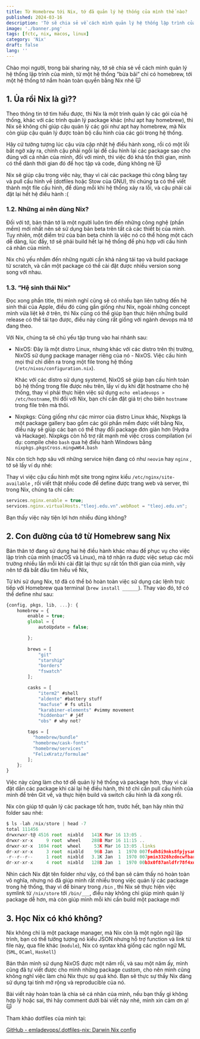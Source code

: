```yaml
---
title: Từ Homebrew tới Nix, tớ đã quản lý hệ thống của mình thế nào?
published: 2024-03-16
description: 'Tớ sẽ chia sẻ về cách mình quản lý hệ thống lập trình của mình, từ một hệ thống “bừa bãi” chỉ có homebrew, tới một hệ thống tớ nắm hoàn toàn quyền bằng Nix nhé 😽'
image: './banner.png'
tags: [fctc, nix, macos, linux]
category: 'Nix'
draft: false 
lang: ''
---
```


Chào mọi người, trong bài sharing này, tớ sẽ chia sẻ về cách mình quản lý hệ thống lập trình của mình, từ một hệ thống “bừa bãi” chỉ có homebrew, tới một hệ thống tớ nắm hoàn toàn quyền bằng Nix nhé 😽

## 1. Ủa rồi Nix là gì??

Theo thông tin tớ tìm hiểu được, thì Nix là một trình quản lý các gói của hệ thống, khác với các trình quản lý package khác (như apt hay homebrew), thì Nix sẽ không chỉ giúp cậu quản lý các gói như apt hay homebrew, mà Nix còn giúp cậu quản lý được toàn bộ cấu hình của các gói trong hệ thống.

Hãy cứ tưởng tượng lúc cậu vừa cập nhật hệ điều hành xong, rồi có một lỗi bất ngờ xảy ra, chính cậu phải ngồi lại để cấu hình lại các package sao cho đúng với cá nhân của mình, đối với mình, thì việc đó khá tốn thời gian, mình có thể dành thời gian đó để học tập và code, đúng không nè 😽

Nix sẽ giúp cậu trong việc này, thay vì cài các package thủ công bằng tay và pull cấu hình về (dotfiles hoặc Stow của GNU), thì chúng ta có thể viết thành một file cấu hình, để dùng mỗi khi hệ thống xảy ra lỗi, và cậu phải cài đặt lại hết hệ điều hành :( 

### 1.2. Những ai nên dùng Nix?

Đối với tớ, bản thân tớ là một người luôn tìm đến những công nghệ (phần mềm) mới nhất nên sẽ sử dụng bản beta trên tất cả các thiết bị của mình. Tuy nhiên, một điểm trừ của bản beta chính là việc nó có thể hỏng một cách dễ dàng, lúc đấy, tớ sẽ phải build hết lại hệ thống để phù hợp với cấu hình cá nhân của mình.

Nix chủ yếu nhắm đến những người cần khả năng tái tạo và build package từ scratch, và cần một package có thề cài đặt được nhiều version song song với nhau.

### 1.3. “Hệ sinh thái Nix”

Đọc xong phần title, thì mình nghĩ cũng sẽ có nhiều bạn liên tưởng đến hệ sinh thái của Apple, điều đó cũng gần giống như Nix, ngoài những concept mình vừa liệt kê ở trên, thì Nix cũng có thể giúp bạn thực hiện những build release có thể tái tạo được, điều này cũng rất giống với ngành devops mà tớ đang theo.

Với Nix, chúng ta sẽ chủ yếu tập trung vào hai nhánh sau:

- NixOS: Đây là một distro Linux, nhưng khác với các distro trên thị trường, NixOS sử dụng package manager riêng của nó - NixOS. Việc cấu hình mọi thứ chỉ diễn ra trong một file trong hệ thống (`/etc/nixos/configuration.nix`).
    
    Khác với các distro sử dụng systemd, NixOS sẽ giúp bạn cấu hình toàn bộ hệ thống trong file được nêu trên, lấy ví dụ khi đặt hostname cho hệ thống, thay vì phải thực hiện việc sử dụng `echo emladevops > /etc/hostname`, thì đối với Nix, bạn chỉ cần đặt giá trị cho biên `hostname` trong file trên mà thôi.
    
- Nixpkgs: Cũng giống như các mirror của distro Linux khác, Nixpkgs là một package gallery bao gồm các gói phần mềm được viết bằng Nix, điều này sẽ giúp các bạn có thể thay đổi package đơn giản hơn (Hydra và Hackage). Nixpkgs còn hỗ trợ rất mạnh mẽ việc cross compilation (ví dụ: compile chéo `bash`  qua hệ điều hành Windows bằng `nixpkgs.pkgsCross.mingwW64.bash`

Nix còn tích hợp sâu với những service hiện đang có như `neovim` hay `nginx` , tớ sẽ lấy ví dụ nhé:

Thay vì việc cậu cấu hình một site trong nginx kiểu `/etc/nginx/site-available` , rồi viết thật nhiều code để define được trang web và server, thì trong Nix, chúng ta chỉ cần:

```jsx
services.nginx.enable = true;
services.nginx.virtualHosts."tleoj.edu.vn".webRoot = "tleoj.edu.vn";
```

Bạn thấy việc này tiện lợi hơn nhiều đúng không?

## 2. Con đường của tớ từ Homebrew sang Nix

Bản thân tớ đang sử dụng hai hệ điều hành khác nhau để phục vụ cho việc lập trình của mình (macOS và Linux), mà tớ nhận ra được việc setup các môi trường nhiều lần mỗi khi cài đặt lại thực sự rất tốn thời gian của mình, vậy nên tớ đã bắt đầu tìm hiểu về Nix, 

Từ khi sử dụng Nix, tớ đã có thể bỏ hoàn toàn việc sử dụng các lệnh trực tiếp với Homebrew qua terminal (`brew install ______`). Thay vào đó, tớ có thể define như sau:

```jsx
{config, pkgs, lib, ...}: {
    homebrew = {
        enable = true;
        global = {
            autoUpdate = false;

        };
        
        brews = [
            "git"
            "starship"
            "borders"
            "fswatch"
        ];

        casks = [
            "iterm2" #shell
            "aldente" #battery stuff
            "macfuse" # fs utils
            "karabiner-elements" #vimmy movement
            "hiddenbar" # j4f
            "obs" # why not?

        taps = [
          "homebrew/bundle"
          "homebrew/cask-fonts"
          "homebrew/services"
          "FelixKratz/formulae"  
        ];
    };
}
```

Việc này cũng làm cho tớ dễ quản lý hệ thống và package hơn, thay vì cài đặt dần các package khi cài lại hệ điều hành, thì tớ chỉ cần pull cấu hình của mình để trên Git về, và thực hiện build và switch cấu hình là đã xong rồi. 

Nix còn giúp tớ quản lý các package tốt hơn, trước hết, bạn hãy nhìn thử folder sau nhé:

```jsx
$ ls -lah /nix/store | head -7
total 111456
drwxrwxr-t@ 4516 root  nixbld   141K Mar 16 13:05 .
drwxr-xr-x     9 root  wheel    288B Mar 16 11:15 ..
drwxr-xr-x  1694 root  wheel     53K Mar 16 13:05 .links
dr-xr-xr-x     3 root  nixbld    96B Jan  1  1970 007fsdh8i9nks8fpjysa638mf7sb7a4l-libffi-3.4.6
-r--r--r--     1 root  nixbld   3.1K Jan  1  1970 007pmin3326hzdncwfbarjwxfm954gy8-xar-1.6.1.drv
dr-xr-xr-x     4 root  nixbld   128B Jan  1  1970 00b3x0f87anldfr78f4xdhncqwlhpj2q-python3.11-pynvim-0.5.0
```

Nhìn cách Nix đặt tên folder như vậy, có thể bạn sẽ cảm thấy nó hoàn toàn vô nghĩa, nhưng nó đã giúp mình rất nhiều trong việc quản lý các package trong hệ thống, thay vì để binary trong `/bin` , thì Nix sẽ thực hiện việc symlink từ `/nix/store` tới `/bin/___`, điều này không chỉ giúp mình quản lý package dễ hơn, mà còn giúp mình mỗi khi cần build một package mới 

## 3. Học Nix có khó không?

Nix không chỉ là một package manager, mà Nix còn là một ngôn ngữ lập trình, bạn có thể tưởng tượng nó kiểu JSON nhưng hỗ trợ function và link từ file này, qua file khác (`module`), Nix có syntax khá giống các ngôn ngữ ML (`SML`, `OCaml`, `Haskell`)

Bản thân mình sử dụng NixOS được một năm rồi, và sau một năm ấy, mình cũng đã tự viết được cho mình những package custom, cho nên mình cũng không nghĩ việc làm chủ Nix thực sự quá khó. Bạn sẽ thực sự thấy Nix đáng sử dụng tại tính mở rộng và reproducible của nó.

Bài viết này hoàn toàn là chia sẻ cá nhân của mình, nếu bạn thấy gì không hợp lý hoặc sai, thì hãy comment dưới bài viết này nhé, mình xin cảm ơn ạ! 😽

Tham khảo dotfiles của mình tại: 

[GitHub - emladevops/.dotfiles-nix: Darwin Nix config](https://github.com/emladevops/.dotfiles-nix?tab=readme-ov-file)
